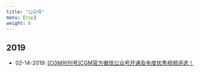 ```yaml
---
title: "公众号"
menu: [top]
weight: 6
---
```


## 2019
- 02-14-2019: [[CGM创刊号]CGM官方微信公众号开通及年度优秀视频评选！](https://mp.weixin.qq.com/s/IbU7aX7-ZN_d8LGmZkvZBg)




